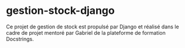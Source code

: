 # gestion-stock-django

Ce projet de gestion de stock est propulsé par Django et réalisé dans le cadre de projet mentoré par Gabriel de la plateforme de formation Docstrings.
